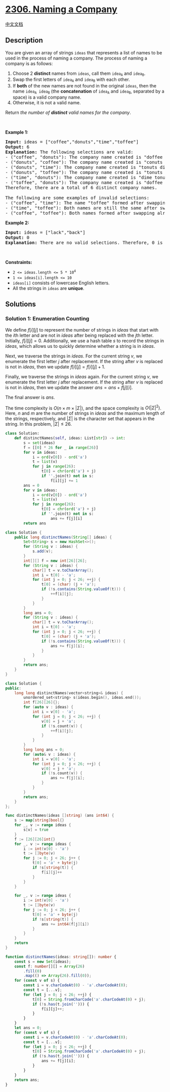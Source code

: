 # [2306. Naming a Company](https://leetcode.com/problems/naming-a-company)

[中文文档](/solution/2300-2399/2306.Naming%20a%20Company/README.md)

<!-- tags:Bit Manipulation,Array,Hash Table,String,Enumeration -->

<!-- difficulty:Hard -->

## Description

<p>You are given an array of strings <code>ideas</code> that represents a list of names to be used in the process of naming a company. The process of naming a company is as follows:</p>

<ol>
	<li>Choose 2 <strong>distinct</strong> names from <code>ideas</code>, call them <code>idea<sub>A</sub></code> and <code>idea<sub>B</sub></code>.</li>
	<li>Swap the first letters of <code>idea<sub>A</sub></code> and <code>idea<sub>B</sub></code> with each other.</li>
	<li>If <strong>both</strong> of the new names are not found in the original <code>ideas</code>, then the name <code>idea<sub>A</sub> idea<sub>B</sub></code> (the <strong>concatenation</strong> of <code>idea<sub>A</sub></code> and <code>idea<sub>B</sub></code>, separated by a space) is a valid company name.</li>
	<li>Otherwise, it is not a valid name.</li>
</ol>

<p>Return <em>the number of <strong>distinct</strong> valid names for the company</em>.</p>

<p>&nbsp;</p>
<p><strong class="example">Example 1:</strong></p>

<pre>
<strong>Input:</strong> ideas = [&quot;coffee&quot;,&quot;donuts&quot;,&quot;time&quot;,&quot;toffee&quot;]
<strong>Output:</strong> 6
<strong>Explanation:</strong> The following selections are valid:
- (&quot;coffee&quot;, &quot;donuts&quot;): The company name created is &quot;doffee conuts&quot;.
- (&quot;donuts&quot;, &quot;coffee&quot;): The company name created is &quot;conuts doffee&quot;.
- (&quot;donuts&quot;, &quot;time&quot;): The company name created is &quot;tonuts dime&quot;.
- (&quot;donuts&quot;, &quot;toffee&quot;): The company name created is &quot;tonuts doffee&quot;.
- (&quot;time&quot;, &quot;donuts&quot;): The company name created is &quot;dime tonuts&quot;.
- (&quot;toffee&quot;, &quot;donuts&quot;): The company name created is &quot;doffee tonuts&quot;.
Therefore, there are a total of 6 distinct company names.

The following are some examples of invalid selections:
- (&quot;coffee&quot;, &quot;time&quot;): The name &quot;toffee&quot; formed after swapping already exists in the original array.
- (&quot;time&quot;, &quot;toffee&quot;): Both names are still the same after swapping and exist in the original array.
- (&quot;coffee&quot;, &quot;toffee&quot;): Both names formed after swapping already exist in the original array.
</pre>

<p><strong class="example">Example 2:</strong></p>

<pre>
<strong>Input:</strong> ideas = [&quot;lack&quot;,&quot;back&quot;]
<strong>Output:</strong> 0
<strong>Explanation:</strong> There are no valid selections. Therefore, 0 is returned.
</pre>

<p>&nbsp;</p>
<p><strong>Constraints:</strong></p>

<ul>
	<li><code>2 &lt;= ideas.length &lt;= 5 * 10<sup>4</sup></code></li>
	<li><code>1 &lt;= ideas[i].length &lt;= 10</code></li>
	<li><code>ideas[i]</code> consists of lowercase English letters.</li>
	<li>All the strings in <code>ideas</code> are <strong>unique</strong>.</li>
</ul>

## Solutions

### Solution 1: Enumeration Counting

We define $f[i][j]$ to represent the number of strings in $ideas$ that start with the $i$th letter and are not in $ideas$ after being replaced with the $j$th letter. Initially, $f[i][j] = 0$. Additionally, we use a hash table $s$ to record the strings in $ideas$, which allows us to quickly determine whether a string is in $ideas$.

Next, we traverse the strings in $ideas$. For the current string $v$, we enumerate the first letter $j$ after replacement. If the string after $v$ is replaced is not in $ideas$, then we update $f[i][j] = f[i][j] + 1$.

Finally, we traverse the strings in $ideas$ again. For the current string $v$, we enumerate the first letter $j$ after replacement. If the string after $v$ is replaced is not in $ideas$, then we update the answer $ans = ans + f[j][i]$.

The final answer is $ans$.

The time complexity is $O(n \times m \times |\Sigma|)$, and the space complexity is $O(|\Sigma|^2)$. Here, $n$ and $m$ are the number of strings in $ideas$ and the maximum length of the strings, respectively, and $|\Sigma|$ is the character set that appears in the string. In this problem, $|\Sigma| \leq 26$.

<!-- tabs:start -->

```python
class Solution:
    def distinctNames(self, ideas: List[str]) -> int:
        s = set(ideas)
        f = [[0] * 26 for _ in range(26)]
        for v in ideas:
            i = ord(v[0]) - ord('a')
            t = list(v)
            for j in range(26):
                t[0] = chr(ord('a') + j)
                if ''.join(t) not in s:
                    f[i][j] += 1
        ans = 0
        for v in ideas:
            i = ord(v[0]) - ord('a')
            t = list(v)
            for j in range(26):
                t[0] = chr(ord('a') + j)
                if ''.join(t) not in s:
                    ans += f[j][i]
        return ans
```

```java
class Solution {
    public long distinctNames(String[] ideas) {
        Set<String> s = new HashSet<>();
        for (String v : ideas) {
            s.add(v);
        }
        int[][] f = new int[26][26];
        for (String v : ideas) {
            char[] t = v.toCharArray();
            int i = t[0] - 'a';
            for (int j = 0; j < 26; ++j) {
                t[0] = (char) (j + 'a');
                if (!s.contains(String.valueOf(t))) {
                    ++f[i][j];
                }
            }
        }
        long ans = 0;
        for (String v : ideas) {
            char[] t = v.toCharArray();
            int i = t[0] - 'a';
            for (int j = 0; j < 26; ++j) {
                t[0] = (char) (j + 'a');
                if (!s.contains(String.valueOf(t))) {
                    ans += f[j][i];
                }
            }
        }
        return ans;
    }
}
```

```cpp
class Solution {
public:
    long long distinctNames(vector<string>& ideas) {
        unordered_set<string> s(ideas.begin(), ideas.end());
        int f[26][26]{};
        for (auto v : ideas) {
            int i = v[0] - 'a';
            for (int j = 0; j < 26; ++j) {
                v[0] = j + 'a';
                if (!s.count(v)) {
                    ++f[i][j];
                }
            }
        }
        long long ans = 0;
        for (auto& v : ideas) {
            int i = v[0] - 'a';
            for (int j = 0; j < 26; ++j) {
                v[0] = j + 'a';
                if (!s.count(v)) {
                    ans += f[j][i];
                }
            }
        }
        return ans;
    }
};
```

```go
func distinctNames(ideas []string) (ans int64) {
	s := map[string]bool{}
	for _, v := range ideas {
		s[v] = true
	}
	f := [26][26]int{}
	for _, v := range ideas {
		i := int(v[0] - 'a')
		t := []byte(v)
		for j := 0; j < 26; j++ {
			t[0] = 'a' + byte(j)
			if !s[string(t)] {
				f[i][j]++
			}
		}
	}

	for _, v := range ideas {
		i := int(v[0] - 'a')
		t := []byte(v)
		for j := 0; j < 26; j++ {
			t[0] = 'a' + byte(j)
			if !s[string(t)] {
				ans += int64(f[j][i])
			}
		}
	}
	return
}
```

```ts
function distinctNames(ideas: string[]): number {
    const s = new Set(ideas);
    const f: number[][] = Array(26)
        .fill(0)
        .map(() => Array(26).fill(0));
    for (const v of s) {
        const i = v.charCodeAt(0) - 'a'.charCodeAt(0);
        const t = [...v];
        for (let j = 0; j < 26; ++j) {
            t[0] = String.fromCharCode('a'.charCodeAt(0) + j);
            if (!s.has(t.join(''))) {
                f[i][j]++;
            }
        }
    }
    let ans = 0;
    for (const v of s) {
        const i = v.charCodeAt(0) - 'a'.charCodeAt(0);
        const t = [...v];
        for (let j = 0; j < 26; ++j) {
            t[0] = String.fromCharCode('a'.charCodeAt(0) + j);
            if (!s.has(t.join(''))) {
                ans += f[j][i];
            }
        }
    }
    return ans;
}
```

<!-- tabs:end -->

<!-- end -->

